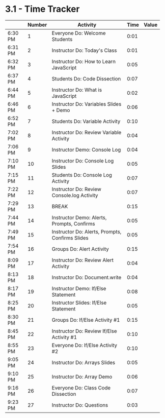 # 3.1 - Time Tracker

|         | Number | Activity                                        | Time | Value |
| ------- | ------ | ----------------------------------------------- | ---- | ----- |
| 6:30 PM | 1      | Everyone Do: Welcome Students                   | 0:01 |       |
| 6:31 PM | 2      | Instructor Do: Today's Class                    | 0:01 |       |
| 6:32 PM | 3      | Instructor Do: How to Learn JavaScript          | 0:05 |       |
| 6:37 PM | 4      | Students Do: Code Dissection                    | 0:07 |       |
| 6:44 PM | 5      | Instructor Do: What is JavaScript               | 0:02 |       |
| 6:46 PM | 6      | Instructor Do: Variables Slides + Demo          | 0:06 |       |
| 6:52 PM | 7      | Students Do: Variable Activity                  | 0:10 |       |
| 7:02 PM | 8      | Instructor Do: Review Variable Activity         | 0:04 |       |
| 7:06 PM | 9      | Instructor Demo: Console Log                    | 0:04 |       |
| 7:10 PM | 10     | Instructor Do: Console Log Slides               | 0:05 |       |
| 7:15 PM | 11     | Students Do: Console Log Activity               | 0:07 |       |
| 7:22 PM | 12     | Instructor Do: Review Console.log Activity      | 0:07 |       |
| 7:29 PM | 13     | BREAK                                           | 0:15 |       |
| 7:44 PM | 14     | Instructor Demo: Alerts, Prompts, Confirms      | 0:05 |       |
| 7:49 PM | 15     | Instructor Do: Alerts, Prompts, Confirms Slides | 0:05 |       |
| 7:54 PM | 16     | Groups Do: Alert Activity                       | 0:15 |       |
| 8:09 PM | 17     | Instructor Do: Review Alert Activity            | 0:04 |       |
| 8:13 PM | 18     | Instructor Do: Document.write                   | 0:04 |       |
| 8:17 PM | 19     | Instructor Demo: If/Else Statement              | 0:08 |       |
| 8:25 PM | 20     | Instructor Slides: If/Else Statement            | 0:05 |       |
| 8:30 PM | 21     | Groups Do: If/Else Activity #1                  | 0:15 |       |
| 8:45 PM | 22     | Instructor Do: Review If/Else Activity #1       | 0:10 |       |
| 8:55 PM | 23     | Everyone Do: If/Else Activity #2                | 0:10 |       |
| 9:05 PM | 24     | Instructor Do: Arrays Slides                    | 0:05 |       |
| 9:10 PM | 25     | Instructor Do: Array Demo                       | 0:06 |       |
| 9:16 PM | 26     | Everyone Do: Class Code Dissection              | 0:07 |       |
| 9:23 PM | 27     | Instructor Do: Questions                        | 0:03 |       |
